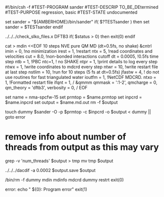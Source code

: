 #!/bin/csh -f
#TEST-PROGRAM sander
#TEST-DESCRIP TO_BE_DEtermined
#TEST-PURPOSE regression, basic
#TEST-STATE   undocumented

set sander = "${AMBERHOME}/bin/sander"
if( $?TESTsander ) then
    set sander = $TESTsander
endif

../../../check_slko_files.x DFTB3
if( $status > 0) then
  exit(0)
endif

cat > mdin <<EOF
10 steps NVE pure QM MD (dt=0.5fs, no shake)
 &cntrl
  imin   = 0,           !no minimization
  irest  = 1,           !restart
  ntx    = 5,           !read coordinates and velocities
  cut    = 8.0,         !non-bonded interactions cutoff
  dt     = 0.0005,      !0.5fs time step
  ntb    = 1,           !PBC
  ntc=1,      ! no SHAKE
  ntpr   = 1,           !print details to log every step
  ntwx   = 1,           !write coordinates to mdcrd every step
  ntwr   = 10,          !write restart file at last step
  nstlim = 10,          !run for 10 steps (5 fs at dt=0.5fs)
  jfastw   = 4,         ! do not use routines for fast triangulated water
  ioutfm = 1,           !NetCDF MDCRD.
  ntxo   = 1,           !Formatted restart file
  ifqnt  = 1,
 /
 &qmmm
  qmmask    = ':1-2',
  qmcharge  = 0,
  qm_theory = 'dftb3',
  verbosity = 0,
 /
EOF

set name = nma-spcfw-15
set prmtop = $name.prmtop
set inpcrd = $name.inpcrd
set output = $name.md.out
rm -f $output

touch dummy
$sander -O -p $prmtop -c $inpcrd -o $output < dummy || goto error

# remove info about number of threads from output as this may vary
grep -v 'num_threads' $output > tmp
mv tmp $output

../../../dacdif -a 0.0002 $output.save $output

/bin/rm -f dummy mdin mdinfo mdcrd dummy restrt
exit(0)

error:
echo "  ${0}:  Program error"
exit(1)







